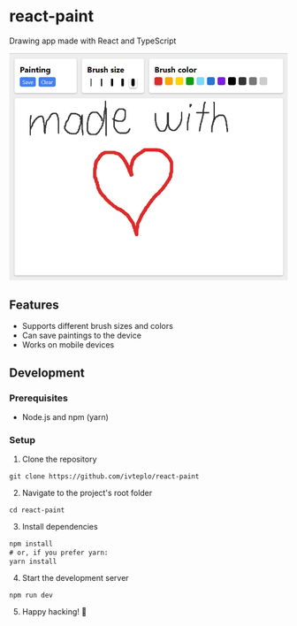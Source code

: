 # react-paint

Drawing app made with React and TypeScript

<div><img src="screenshots/app.png" alt="App screenshot" style="max-width: 100%"></div>

## Features

- Supports different brush sizes and colors
- Can save paintings to the device
- Works on mobile devices

## Development

### Prerequisites

- Node.js and npm (yarn)

### Setup

1. Clone the repository

```shell
git clone https://github.com/ivteplo/react-paint
```

2. Navigate to the project's root folder

```shell
cd react-paint
```

3. Install dependencies

```shell
npm install
# or, if you prefer yarn:
yarn install
```

4. Start the development server

```shell
npm run dev
```

5. Happy hacking! 🎉

